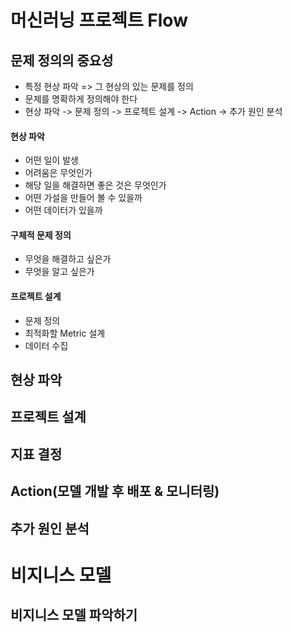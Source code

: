 # 머신러닝 프로젝트 Flow

## 문제 정의의 중요성
* 특정 현상 파악 => 그 현상의 있는 문제를 정의
* 문제를 명확하게 정의해야 한다
* 현상 파악 -> 문제 정의 -> 프로젝트 설계 -> Action -> 추가 원인 분석

#### 현상 파악
* 어떤 일이 발생
* 어려움은 무엇인가
* 해당 일을 해결하면 좋은 것은 무엇인가
* 어떤 가설을 만들어 볼 수 있을까
* 어떤 데이터가 있을까

#### 구체적 문제 정의
* 무엇을 해결하고 싶은가
* 무엇을 알고 싶은가

#### 프로젝트 설계
* 문제 정의
* 최적화할 Metric 설계
* 데이터 수집

## 현상 파악

## 프로젝트 설계

## 지표 결정

## Action(모델 개발 후 배포 & 모니터링)

## 추가 원인 분석



# 비지니스 모델

## 비지니스 모델 파악하기
